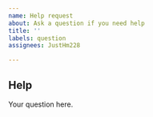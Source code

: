 ```yaml
---
name: Help request
about: Ask a question if you need help
title: ''
labels: question
assignees: JustHm228

---
```


## Help

Your question here.
